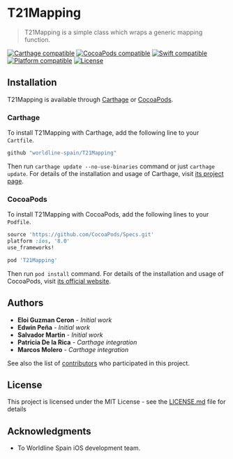 # T21Mapping
> T21Mapping is a simple class which wraps a generic mapping function.

[![Carthage compatible](https://img.shields.io/badge/Carthage-compatible-brightgreen.svg)](https://github.com/Carthage/Carthage)
[![CocoaPods compatible](https://img.shields.io/badge/pod-v2.0.1-blue.svg)](https://github.com/CocoaPods/CocoaPods)
[![Swift compatible](https://img.shields.io/badge/Swift-5.0-orange.svg)]()
[![Platform compatible](https://img.shields.io/badge/platform-iOS-lightgrey.svg)]()
[![License](https://img.shields.io/badge/license-Apache--2.0-blue.svg)]()

## Installation

T21Mapping is available through [Carthage](https://github.com/Carthage/Carthage) or [CocoaPods](https://cocoapods.org).

### Carthage

To install T21Mapping with Carthage, add the following line to your `Cartfile`.

```ruby
github "worldline-spain/T21Mapping"
```

Then run `carthage update --no-use-binaries` command or just `carthage update`. For details of the installation and usage of Carthage, visit [its project page](https://github.com/Carthage/Carthage).


### CocoaPods

To install T21Mapping with CocoaPods, add the following lines to your `Podfile`.

```ruby
source 'https://github.com/CocoaPods/Specs.git'
platform :ios, '8.0' 
use_frameworks!

pod 'T21Mapping'
```

Then run `pod install` command. For details of the installation and usage of CocoaPods, visit [its official website](https://cocoapods.org).

## Authors

* **Eloi Guzman Ceron** - *Initial work* 
* **Edwin Peña** - *Initial work*
* **Salvador Martin** - *Initial work*
* **Patricia De la Rica** - *Carthage integration*
* **Marcos Molero** - *Carthage integration* 

See also the list of [contributors](https://github.com/your/project/contributors) who participated in this project.

## License

This project is licensed under the MIT License - see the [LICENSE.md](LICENSE.md) file for details

## Acknowledgments

* To Worldline Spain iOS development team.

